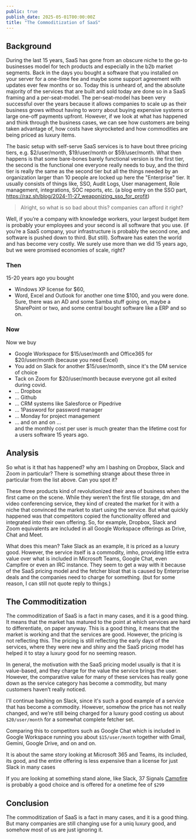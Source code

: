 ```yaml
---
public: true
publish_date: 2025-05-01T00:00:00Z
title: "The Commoditization of SaaS"
---
```


## Background

During the last 15 years, SaaS has gone from an obscure niche to the go-to businesses model for tech
products and especially in the b2b market segments. Back in the days you bought a software that you
installed on your server for a one-time fee and maybe some support agreement with updates ever few
months or so. Today this is unheard of, and the absolute majority of the services that are built and
sold today are done so in a SaaS framing and a per-seat-model. The per-seat-model has been very
successful over the years because it allows companies to scale up as their business grows without
having to worry about buying expensive systems or large one-off payments upfront. However, if we
look at what has happened and think through the business cases, we can see how customers are being
taken advantage of, how costs have skyrocketed and how commodities are being priced as luxury items.

The basic setup with self-serve SaaS services is to have bout three pricing tiers,
e.g. $2/user/month, $19/user/month or $59/user/month. What then happens is that some bare-bones
barely functional version is the first tier, the second is the functional one everyone really needs
to buy, and the third tier is really the same as the second tier but all the things needed by an
organization larger than 10 people are locked up here the "Enterprise" tier. It usually consists of
things like, SSO, Audit Logs, User management, Role management, integrations, SOC reports, etc. (a
blog entry on the SSO part, https://raz.sh/blog/2024-11-27_weaponizing_sso_for_profit)

> Alright, so what is so bad about this? companies can afford it right?

Well, if you’re a company with knowledge workers, your largest budget item is probably your
employees and your second is all software that you use. (if you’re a SaaS company, your
infrastructure is probably the second one, and software is pushed down to third. But still).
Software has eaten the world and has become very costly. We surely use more than we did 15 years
ago, but we were promised economies of scale, right?

### Then

15-20 years ago you bought

- Windows XP license for $60,
- Word, Excel and Outlook for another one time $100,
  and you were done. Sure, there was an AD and some Samba stuff going on, maybe a SharePoint or two,
  and some central bought software like a ERP and so on.

### Now

Now we buy

- Google Workspace for $15/user/month and Office365 for $20/user/month (because you need Excel)
- You add on Slack for another $15/user/month, since it's the DM service of choice
- Tack on Zoom for $20/user/month because everyone got all exited during covid.
- ... Dropbox
- ... Github
- ... CRM systems like Salesforce or Pipedrive
- ... 1Password for password manager
- ... Monday for project management
- ... and on and on ...\
  and the monthly cost per user is much greater than the lifetime cost for a users software 15 years
  ago.

## Analysis

So what is it that has happened? why am I bashing on Dropbox, Slack and Zoom in particular? There is
something strange about these three in particular from the list above. Can you spot it?

These three products kind of revolutionized their area of business when the first came on the scene.
While they weren’t the first file storage, dm and video conferencing service, they kind of created
the market for it with a niche that convinced the market to start using the service. But what
quickly happened was that competitors copied the functionality offered and integrated into their own
offering. So, for example, Dropbox, Slack and Zoom equivalents are included in all Google Workspace
offerings as Drive, Chat and Meet.

What does this mean? Take Slack as an example, it is priced as a luxury good. However, the service
itself is a commodity, imho, providing little extra value over what is included in Microsoft Teams,
Google Chat, even Campfire or even an IRC instance. They seem to get a way with it because of the
SaaS pricing model and the fetcher bloat that is caused by Enterprise deals and the companies need
to charge for something. (but for some reason, I can still not quote reply to things.)

## The Commoditization

The commoditization of SaaS is a fact in many cases, and it is a good thing. It means that the
market has matured to the point at which services are hard to differentiate, on paper anyway. This
is a good thing, it means that the market is working and that the services are good. However, the
pricing is not reflecting this. The pricing is still reflecting the early days of the services,
where they were new and shiny and the SaaS pricing model has helped it to stay a luxury good for no
seeming reason.

In general, the motivation with the SaaS pricing model usually is that it is value-based, and they
charge for the value the service brings the user. However, the comparative value for many of these
services has really gone down as the service category has become a commodity, but many customers
haven’t really noticed.

I'll continue bashing on Slack, since it's such a good example of a service that has become a
commodity.
However, somehow the price has not really changed,
and we’re still being charged for a luxury good
costing us about `$20/user/month` for a somewhat complete fetcher set.

Comparing this to competitors such as Google Chat
which is included in Google Workspace running you about `$15/user/month` together with Gmail,
Gemini, Google Drive, and on and on.

It is about the same story looking at Microsoft 365 and Teams,
its included, its good,
and the entire offering is less expensive than a license for just Slack in many cases

If you are looking at something stand alone, like Slack, 37
Signals [Campfire](https://once.com/campfire)
is probably a good choice and is offered for a onetime fee of `$299`

## Conclusion

The commoditization of SaaS is a fact in many cases, and it is a good thing.
But many companies are still changing use for a uniq luxury good, and somehow most of us are just
ignoring it.  